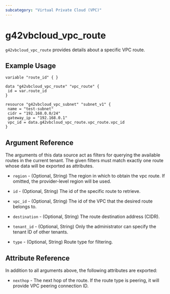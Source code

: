 ```yaml
---
subcategory: "Virtual Private Cloud (VPC)"
---
```


# g42vbcloud\_vpc\_route

`g42vbcloud_vpc_route` provides details about a specific VPC route.

## Example Usage

 ```hcl
 variable "route_id" { }

data "g42vbcloud_vpc_route" "vpc_route" {
  id = var.route_id
}

resource "g42vbcloud_vpc_subnet" "subnet_v1" {
  name = "test-subnet"
  cidr = "192.168.0.0/24"
  gateway_ip = "192.168.0.1"
  vpc_id = data.g42vbcloud_vpc_route.vpc_route.vpc_id
}

 ```

## Argument Reference

The arguments of this data source act as filters for querying the available
routes in the current tenant. The given filters must match exactly one
route whose data will be exported as attributes.

* `region` - (Optional, String) The region in which to obtain the vpc route. If omitted, the provider-level region will be used.

* `id` - (Optional, String) The id of the specific route to retrieve.

* `vpc_id` - (Optional, String) The id of the VPC that the desired route belongs to.

* `destination` - (Optional, String) The route destination address (CIDR).

* `tenant_id` - (Optional, String) Only the administrator can specify the tenant ID of other tenants.

* `type` - (Optional, String) Route type for filtering.

## Attribute Reference

In addition to all arguments above, the following attributes are exported:

* `nexthop` - The next hop of the route. If the route type is peering, it will provide VPC peering connection ID.